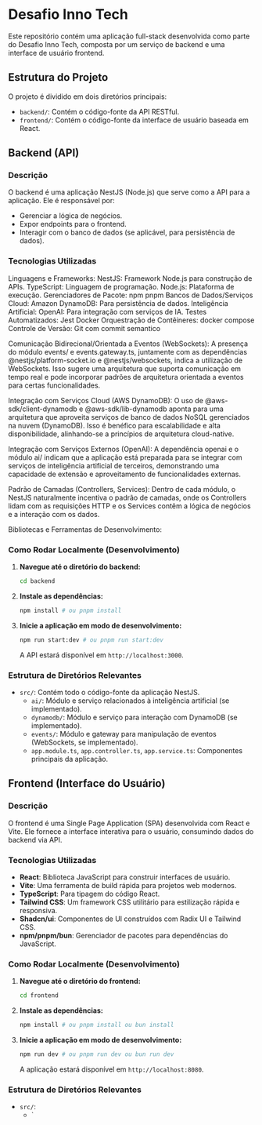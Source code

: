 # Desafio Inno Tech

Este repositório contém uma aplicação full-stack desenvolvida como parte do Desafio Inno Tech, composta por um serviço de backend e uma interface de usuário frontend.

## Estrutura do Projeto

O projeto é dividido em dois diretórios principais:

-   `backend/`: Contém o código-fonte da API RESTful.
-   `frontend/`: Contém o código-fonte da interface de usuário baseada em React.

## Backend (API)

### Descrição

O backend é uma aplicação NestJS (Node.js) que serve como a API para a aplicação. Ele é responsável por:

-   Gerenciar a lógica de negócios.
-   Expor endpoints para o frontend.
-   Interagir com o banco de dados (se aplicável, para persistência de dados).

### Tecnologias Utilizadas

Linguagens e Frameworks:
NestJS: Framework Node.js para construção de APIs.
TypeScript: Linguagem de programação.
Node.js: Plataforma de execução.
Gerenciadores de Pacote:
npm
pnpm
Bancos de Dados/Serviços Cloud:
Amazon DynamoDB: Para persistência de dados.
Inteligência Artificial:
OpenAI: Para integração com serviços de IA.
Testes Automatizados: Jest
Docker
Orquestração de Contêineres: docker compose
Controle de Versão: Git com commit semantico

Comunicação Bidirecional/Orientada a Eventos (WebSockets): A presença do módulo events/ e events.gateway.ts, juntamente com as dependências @nestjs/platform-socket.io e @nestjs/websockets, indica a utilização de WebSockets. Isso sugere uma arquitetura que suporta comunicação em tempo real e pode incorporar padrões de arquitetura orientada a eventos para certas funcionalidades.

Integração com Serviços Cloud (AWS DynamoDB): O uso de @aws-sdk/client-dynamodb e @aws-sdk/lib-dynamodb aponta para uma arquitetura que aproveita serviços de banco de dados NoSQL gerenciados na nuvem (DynamoDB). Isso é benéfico para escalabilidade e alta disponibilidade, alinhando-se a princípios de arquitetura cloud-native.

Integração com Serviços Externos (OpenAI): A dependência openai e o módulo ai/ indicam que a aplicação está preparada para se integrar com serviços de inteligência artificial de terceiros, demonstrando uma capacidade de extensão e aproveitamento de funcionalidades externas.

Padrão de Camadas (Controllers, Services): Dentro de cada módulo, o NestJS naturalmente incentiva o padrão de camadas, onde os Controllers lidam com as requisições HTTP e os Services contêm a lógica de negócios e a interação com os dados.

Bibliotecas e Ferramentas de Desenvolvimento:

### Como Rodar Localmente (Desenvolvimento)

1.  **Navegue até o diretório do backend:**
    ```bash
    cd backend
    ```
2.  **Instale as dependências:**
    ```bash
    npm install # ou pnpm install
    ```
3.  **Inicie a aplicação em modo de desenvolvimento:**
    ```bash
    npm run start:dev # ou pnpm run start:dev
    ```
    A API estará disponível em `http://localhost:3000`.

### Estrutura de Diretórios Relevantes

-   `src/`: Contém todo o código-fonte da aplicação NestJS.
    -   `ai/`: Módulo e serviço relacionados à inteligência artificial (se implementado).
    -   `dynamodb/`: Módulo e serviço para interação com DynamoDB (se implementado).
    -   `events/`: Módulo e gateway para manipulação de eventos (WebSockets, se implementado).
    -   `app.module.ts`, `app.controller.ts`, `app.service.ts`: Componentes principais da aplicação.

## Frontend (Interface do Usuário)

### Descrição

O frontend é uma Single Page Application (SPA) desenvolvida com React e Vite. Ele fornece a interface interativa para o usuário, consumindo dados do backend via API.

### Tecnologias Utilizadas

-   **React**: Biblioteca JavaScript para construir interfaces de usuário.
-   **Vite**: Uma ferramenta de build rápida para projetos web modernos.
-   **TypeScript**: Para tipagem do código React.
-   **Tailwind CSS**: Um framework CSS utilitário para estilização rápida e responsiva.
-   **Shadcn/ui**: Componentes de UI construídos com Radix UI e Tailwind CSS.
-   **npm/pnpm/bun**: Gerenciador de pacotes para dependências do JavaScript.

### Como Rodar Localmente (Desenvolvimento)

1.  **Navegue até o diretório do frontend:**
    ```bash
    cd frontend
    ```
2.  **Instale as dependências:**
    ```bash
    npm install # ou pnpm install ou bun install
    ```
3.  **Inicie a aplicação em modo de desenvolvimento:**
    ```bash
    npm run dev # ou pnpm run dev ou bun run dev
    ```
    A aplicação estará disponível em `http://localhost:8080`.

### Estrutura de Diretórios Relevantes

-   `src/`:
    -   `
